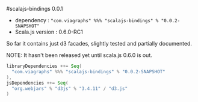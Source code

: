 #scalajs-bindings 0.0.1


* dependency : `"com.viagraphs" %%% "scalajs-bindings" % "0.0.2-SNAPSHOT"`
* Scala.js version : 0.6.0-RC1

So far it contains just d3 facades, slightly tested and partially documented.

NOTE: It hasn't been released yet until scala.js 0.6.0 is out.

```scala
libraryDependencies ++= Seq(
  "com.viagraphs" %%% "scalajs-bindings" % "0.0.2-SNAPSHOT"
),
jsDependencies ++= Seq(
  "org.webjars" % "d3js" % "3.4.11" / "d3.js"
)
```